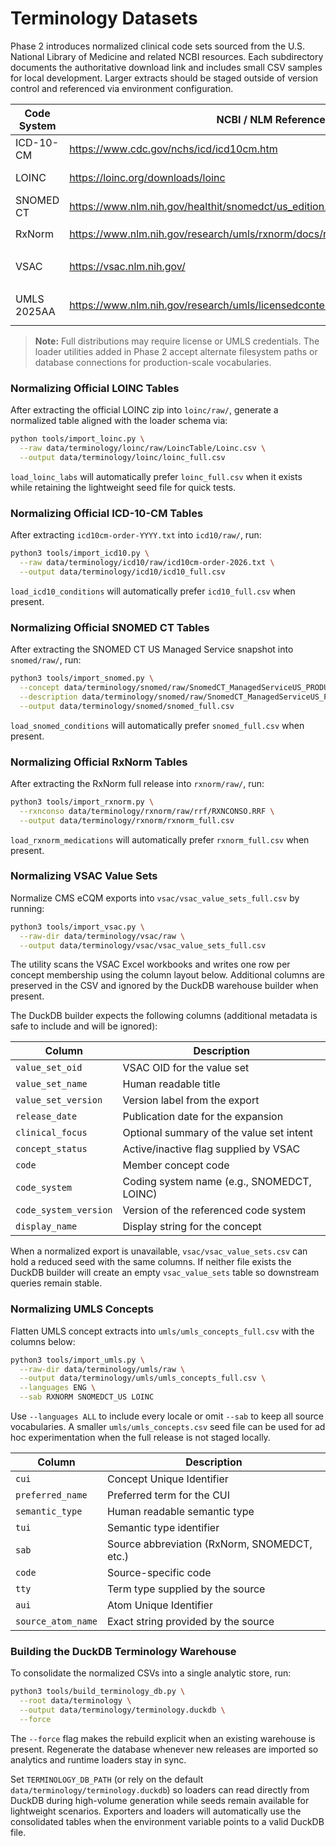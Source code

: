 # Terminology Datasets

Phase 2 introduces normalized clinical code sets sourced from the U.S. National Library of Medicine and related NCBI resources. Each subdirectory documents the authoritative download link and includes small CSV samples for local development. Larger extracts should be staged outside of version control and referenced via environment configuration.

| Code System | NCBI / NLM Reference | Local Layout |
|-------------|----------------------|--------------|
| ICD-10-CM   | https://www.cdc.gov/nchs/icd/icd10cm.htm | `icd10/icd10_conditions.csv` (seed) / `icd10/raw/` (official) |
| LOINC       | https://loinc.org/downloads/loinc | `loinc/loinc_labs.csv` (seed) / `loinc/raw/` (official) |
| SNOMED CT   | https://www.nlm.nih.gov/healthit/snomedct/us_edition.html | `snomed/snomed_conditions.csv` (seed) / `snomed/raw/` (official) |
| RxNorm      | https://www.nlm.nih.gov/research/umls/rxnorm/docs/rxnormfiles.html | `rxnorm/rxnorm_medications.csv` (seed) / `rxnorm/raw/` (official) |
| VSAC        | https://vsac.nlm.nih.gov/ | `vsac/vsac_value_sets.csv` (optional seed) / `vsac/raw/` (official value set releases) |
| UMLS 2025AA | https://www.nlm.nih.gov/research/umls/licensedcontent/umlsknowledgesources.html | `umls/umls_concepts.csv` (optional seed) / `umls/raw/` (full UMLS release) |

> **Note:** Full distributions may require license or UMLS credentials. The loader utilities added in Phase 2 accept alternate filesystem paths or database connections for production-scale vocabularies.

### Normalizing Official LOINC Tables

After extracting the official LOINC zip into `loinc/raw/`, generate a normalized table aligned with the loader schema via:

```bash
python tools/import_loinc.py \
  --raw data/terminology/loinc/raw/LoincTable/Loinc.csv \
  --output data/terminology/loinc/loinc_full.csv
```

`load_loinc_labs` will automatically prefer `loinc_full.csv` when it exists while retaining the lightweight seed file for quick tests.

### Normalizing Official ICD-10-CM Tables

After extracting `icd10cm-order-YYYY.txt` into `icd10/raw/`, run:

```bash
python3 tools/import_icd10.py \
  --raw data/terminology/icd10/raw/icd10cm-order-2026.txt \
  --output data/terminology/icd10/icd10_full.csv
```

`load_icd10_conditions` will automatically prefer `icd10_full.csv` when present.

### Normalizing Official SNOMED CT Tables

After extracting the SNOMED CT US Managed Service snapshot into `snomed/raw/`, run:

```bash
python3 tools/import_snomed.py \
  --concept data/terminology/snomed/raw/SnomedCT_ManagedServiceUS_PRODUCTION_US1000124_20250901T120000Z/Snapshot/Terminology/sct2_Concept_Snapshot_US1000124_20250901.txt \
  --description data/terminology/snomed/raw/SnomedCT_ManagedServiceUS_PRODUCTION_US1000124_20250901T120000Z/Snapshot/Terminology/sct2_Description_Snapshot-en_US1000124_20250901.txt \
  --output data/terminology/snomed/snomed_full.csv
```

`load_snomed_conditions` will automatically prefer `snomed_full.csv` when present.

### Normalizing Official RxNorm Tables

After extracting the RxNorm full release into `rxnorm/raw/`, run:

```bash
python3 tools/import_rxnorm.py \
  --rxnconso data/terminology/rxnorm/raw/rrf/RXNCONSO.RRF \
  --output data/terminology/rxnorm/rxnorm_full.csv
```

`load_rxnorm_medications` will automatically prefer `rxnorm_full.csv` when present.

### Normalizing VSAC Value Sets

Normalize CMS eCQM exports into `vsac/vsac_value_sets_full.csv` by running:

```bash
python3 tools/import_vsac.py \
  --raw-dir data/terminology/vsac/raw \
  --output data/terminology/vsac/vsac_value_sets_full.csv
```

The utility scans the VSAC Excel workbooks and writes one row per concept
membership using the column layout below. Additional columns are preserved in
the CSV and ignored by the DuckDB warehouse builder when present.

The DuckDB builder expects the following columns (additional metadata is safe to include and will be ignored):

| Column | Description |
|--------|-------------|
| `value_set_oid` | VSAC OID for the value set |
| `value_set_name` | Human readable title |
| `value_set_version` | Version label from the export |
| `release_date` | Publication date for the expansion |
| `clinical_focus` | Optional summary of the value set intent |
| `concept_status` | Active/inactive flag supplied by VSAC |
| `code` | Member concept code |
| `code_system` | Coding system name (e.g., SNOMEDCT, LOINC) |
| `code_system_version` | Version of the referenced code system |
| `display_name` | Display string for the concept |

When a normalized export is unavailable, `vsac/vsac_value_sets.csv` can hold a reduced seed with the same columns. If neither file exists the DuckDB builder will create an empty `vsac_value_sets` table so downstream queries remain stable.

### Normalizing UMLS Concepts

Flatten UMLS concept extracts into `umls/umls_concepts_full.csv` with the columns below:

```bash
python3 tools/import_umls.py \
  --raw-dir data/terminology/umls/raw \
  --output data/terminology/umls/umls_concepts_full.csv \
  --languages ENG \
  --sab RXNORM SNOMEDCT_US LOINC
```

Use `--languages ALL` to include every locale or omit `--sab` to keep all source
vocabularies. A smaller `umls/umls_concepts.csv` seed file can be used for ad hoc
experimentation when the full release is not staged locally.

| Column | Description |
|--------|-------------|
| `cui` | Concept Unique Identifier |
| `preferred_name` | Preferred term for the CUI |
| `semantic_type` | Human readable semantic type |
| `tui` | Semantic type identifier |
| `sab` | Source abbreviation (RxNorm, SNOMEDCT, etc.) |
| `code` | Source-specific code |
| `tty` | Term type supplied by the source |
| `aui` | Atom Unique Identifier |
| `source_atom_name` | Exact string provided by the source |

### Building the DuckDB Terminology Warehouse

To consolidate the normalized CSVs into a single analytic store, run:

```bash
python3 tools/build_terminology_db.py \
  --root data/terminology \
  --output data/terminology/terminology.duckdb \
  --force
```

The `--force` flag makes the rebuild explicit when an existing warehouse is present. Regenerate the database whenever new releases are imported so analytics and runtime loaders stay in sync.

Set `TERMINOLOGY_DB_PATH` (or rely on the default `data/terminology/terminology.duckdb`) so loaders can read directly from DuckDB during high-volume generation while seeds remain available for lightweight scenarios. Exporters and loaders will automatically use the consolidated tables when the environment variable points to a valid DuckDB file.
